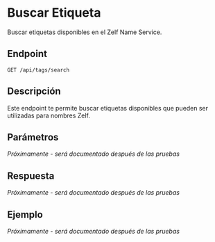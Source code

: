 # Buscar Etiqueta

Buscar etiquetas disponibles en el Zelf Name Service.

## Endpoint

```
GET /api/tags/search
```

## Descripción

Este endpoint te permite buscar etiquetas disponibles que pueden ser utilizadas para nombres Zelf.

## Parámetros

*Próximamente - será documentado después de las pruebas*

## Respuesta

*Próximamente - será documentado después de las pruebas*

## Ejemplo

*Próximamente - será documentado después de las pruebas*
